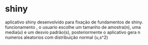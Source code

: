 # shiny
aplicativo shiny desenvolvido para fixação de fundamentos de shiny.
funcionamento , o usuario escolhe um tamanho de amostra(n), uma media(u) e um desvio padrão(s), posteriormente o aplicativo gera n numeros aleatorios com distribuição normal (u,s^2)
